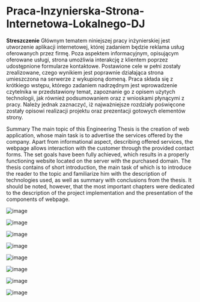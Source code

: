 # Praca-Inzynierska-Strona-Internetowa-Lokalnego-DJ

<b>Streszczenie</b>
Głównym tematem niniejszej pracy inżynierskiej jest utworzenie aplikacji internetowej, której zadaniem będzie reklama usług oferowanych przez firmę. Poza aspektem informacyjnym, opisującym oferowane usługi, strona umożliwia interakcję z klientem poprzez udostępnione formularze kontaktowe. Postawione cele w pełni zostały zrealizowane, czego wynikiem jest poprawnie działająca strona umieszczona na serwerze z wykupioną domeną. 
Praca składa się z krótkiego wstępu, którego zadaniem nadrzędnym jest wprowadzenie czytelnika w przedstawiony temat, zapoznanie go z opisem użytych technologii, jak również podsumowaniem oraz z wnioskami płynącymi z pracy. Należy jednak zaznaczyć,
iż najważniejsze rozdziały poświęcone zostały opisowi realizacji projektu oraz prezentacji gotowych elementów strony.

</b>Summary</b>
The main topic of this Engineering Thesis is the creation of web application, whose main task is to advertise the services offered by the company. Apart from informational aspect, describing offered services, the webpage allows interaction with the customer through the provided contact forms. The set goals have been fully achieved, which results in a properly functioning website located on the server with the purchased domain.
The thesis contains of short introduction, the main task of which is to introduce the reader to the topic and familiarize him with the description of technologies used, as well as summary with conclusions from the thesis.
It should be noted, however, that the most important chapters were dedicated to the description of the project implementation and the presentation of the components of webpage.

![image](https://user-images.githubusercontent.com/45004601/181288110-89a188c8-9aaf-4b95-9b29-ffd87194ca0e.png)

![image](https://user-images.githubusercontent.com/45004601/181288154-4f4a27fb-2ff9-4fee-963d-821d2d541e44.png)

![image](https://user-images.githubusercontent.com/45004601/181288173-f0c9a4fe-3ad8-4ddd-bf80-37c34195f1f0.png)

![image](https://user-images.githubusercontent.com/45004601/181288194-d029a931-656b-4c6d-b9e6-c6dc140c4694.png)

![image](https://user-images.githubusercontent.com/45004601/181288217-6e88c253-e4e1-4390-af65-8abe82ed72c4.png)

![image](https://user-images.githubusercontent.com/45004601/181288240-3237dcb2-6767-4102-a616-a01bc90af59d.png)

![image](https://user-images.githubusercontent.com/45004601/181288266-0f68d6be-8947-4a43-8b9d-04a5fb6592fe.png)

![image](https://user-images.githubusercontent.com/45004601/181288291-c702e267-772d-4769-a4cd-1992e491952a.png)
